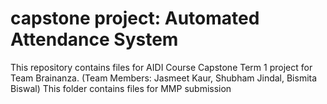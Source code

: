 # capstone project: Automated Attendance System
This repository contains files for AIDI Course Capstone Term 1 project for Team Brainanza. 
(Team Members:
	Jasmeet Kaur,
	Shubham Jindal,
	Bismita Biswal)
This folder contains files for MMP submission
